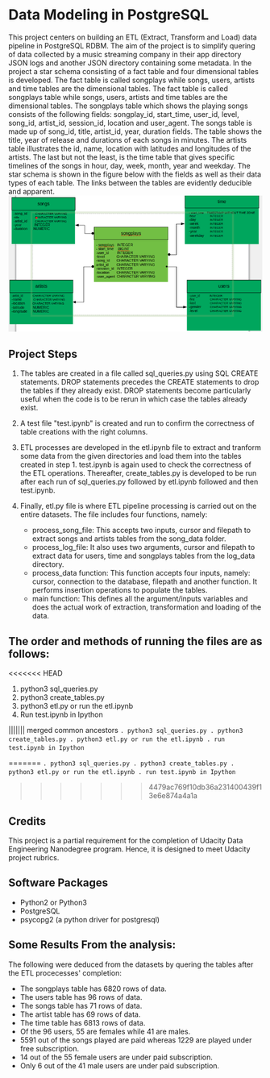 # Data Modeling in PostgreSQL
This project centers on building an ETL (Extract, Transform and Load) data pipeline in PostgreSQL RDBM.
The aim of the project is to simplify quering of data collected by a music streaming company in their app directory  JSON logs and another JSON directory containing some metadata. 
In the project a star schema consisting of a fact table and four dimensional tables is developed.
The fact table is called songplays while songs, users, artists and time  tables are the dimensional tables. 
The fact table is called songplays table while songs, users, artists and time  tables are the dimensional tables. The songplays table which shows the playing songs consists of the following fields: songplay_id, start_time, user_id, level, song_id, artist_id, session_id, location and user_agent. The songs table is made up of song_id, title, artist_id, year, duration fields. The table shows the title, year of release and durations of each songs in minutes. The artists table illustrates the id, name, location with latitudes and longitudes of the artists. The last but not the least, is the time table that gives specific timelines of the songs in hour, day, week, month, year and weekday. 
The star schema is shown in the figure below with the fields as well as their data types of each table. The links between the tables are evidently deducible and apparent.  
![alt text](table.png "Star Schema")



## Project Steps
1. The tables are created in a file called sql_queries.py using SQL CREATE statements. DROP statements precedes the CREATE statements to drop the tables if they already exist. DROP statements become particularly useful when the code is to be rerun in which case the tables already exist.

1. A test file "test.ipynb" is created and run to confirm the correctness of table creations with the right columns.

1. ETL processes are developed in the etl.ipynb file to extract and tranform some data from the given directories and load them into the tables created in step 1. test.ipynb is again used to check the correctness of the ETL operations. Thereafter, create_tables.py is developed to be run after each run of sql_queries.py followed by etl.ipynb followed and then test.ipynb.

1. Finally, etl.py file is where ETL pipeline processing is carried out on the entire datasets. The file includes four functions, namely:
    * process_song_file: This accepts two inputs, cursor and filepath to extract songs and artists tables from the song_data folder.
    * process_log_file: It also uses two arguments, cursor and filepath to extract  data for users, time and songplays tables from the log_data directory.
    * process_data function: This function accepts four inputs, namely: cursor, connection to the database, filepath and another function. It performs insertion operations to populate the tables.
    * main function: This defines all the argument/inputs variables and does the actual work of extraction, transformation and loading of the data.

## The order and methods of running the files are as follows:
<<<<<<< HEAD
   
1.  python3 sql_queries.py
1.  python3 create_tables.py
1.  python3 etl.py or run the etl.ipynb
1.  Run test.ipynb in Ipython
                            

||||||| merged common ancestors
    ```
    . python3 sql_queries.py
    . python3 create_tables.py
    . python3 etl.py or run the etl.ipynb
    . run test.ipynb in Ipython
                            ```

=======
    `
    . python3 sql_queries.py
    . python3 create_tables.py
    . python3 etl.py or run the etl.ipynb
    . run test.ipynb in Ipython
                            `
>>>>>>> 4479ac769f10db36a231400439f13e6e874a4a1a
## Credits
This project is a partial requirement for the completion of Udacity Data Engineering Nanodegree program. Hence, it is designed to meet Udacity project rubrics. [](www.udacity.com/)

## Software Packages
* Python2 or Python3
* PostgreSQL
* psycopg2 (a python driver for postgresql)

## Some Results From the analysis:
The following were deduced from the datasets by quering the tables after the ETL procecesses' completion:
* The songplays table has 6820 rows of data.
* The users table has 96 rows of data.
* The songs table has 71 rows of data.
* The artist table has 69 rows of data.
* The time table has 6813 rows of data.
* Of the 96 users, 55 are females while 41 are males.
* 5591 out of the songs played are paid whereas 1229 are played under free subscription.
* 14 out of the 55 female users are under paid subscription. 
* Only 6 out of the 41 male users are under paid subscription.
